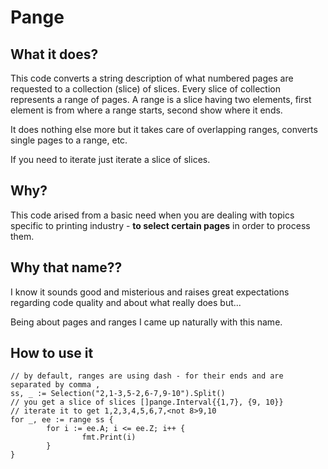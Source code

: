 # Pange

## What it does?
This code converts a string description of what numbered pages are requested to a collection (slice) of slices.
Every slice of collection represents a range of pages. A range is a slice having two elements, first element is from where a range starts,
second show where it ends.

It does nothing else more but it takes care of overlapping ranges, converts single pages to a range, etc.

If you need to iterate just iterate a slice of slices.

## Why?
This code arised from a basic need when you are dealing with topics specific to printing industry - **to select certain pages** in order to process them.

## Why that name??
I know it sounds good and misterious and raises great expectations regarding code quality and about what really does but...

Being about pages and ranges I came up naturally with this name.

## How to use it
```golang
// by default, ranges are using dash - for their ends and are separated by comma ,
ss, _ := Selection("2,1-3,5-2,6-7,9-10").Split()
// you get a slice of slices []pange.Interval{{1,7}, {9, 10}}
// iterate it to get 1,2,3,4,5,6,7,<not 8>9,10
for _, ee := range ss {
        for i := ee.A; i <= ee.Z; i++ {
                fmt.Print(i)
        }
}

```
